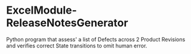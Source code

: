 # ExcelModule-ReleaseNotesGenerator
Python program that assess' a list of Defects across 2 Product Revisions and verifies correct State transitions to omit human error.
